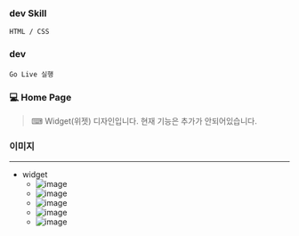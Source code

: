 ### dev Skill

    HTML / CSS

### dev

    Go Live 실행

### 💻 Home Page

> ⌨ Widget(위젯) 디자인입니다.
> 현재 기능은 추가가 안되어있습니다.

### 이미지

---

- widget
  - ![image](https://user-images.githubusercontent.com/15353850/156143457-6e2bccc5-9cae-44e6-af38-c90cbfc6dc71.png)
  - ![image](https://user-images.githubusercontent.com/15353850/156143663-a2be3190-81e0-4736-87bb-c650e7aa3d33.png)
  - ![image](https://user-images.githubusercontent.com/15353850/156143719-d23b94d4-6be9-418a-b302-77713775402d.png)
  - ![image](https://user-images.githubusercontent.com/15353850/156143812-bfa845d6-c03b-49b3-aa17-329ef43da3a8.png)
  - ![image](https://user-images.githubusercontent.com/15353850/156143910-45d170ed-213c-4671-a1bb-bc3d7e8c0c5f.png)
